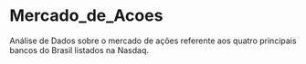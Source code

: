 # Mercado_de_Acoes
Análise de Dados sobre o mercado de ações referente aos quatro principais bancos do Brasil listados na Nasdaq.
